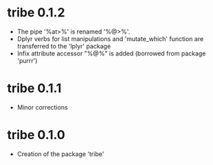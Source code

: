 # tribe 0.1.2

* The pipe '%at>%' is renamed '%@>%'. 
* Dplyr verbs for list manipulations and 'mutate_which' function 
are transferred to the 'lplyr' package
* Infix attribute accessor "%@%" is added (borrowed from package 'purrr')


# tribe 0.1.1

* Minor corrections


# tribe 0.1.0

* Creation of the package 'tribe'
